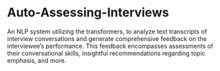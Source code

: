 # Auto-Assessing-Interviews
An NLP system utilizing the transformers, to analyze text transcripts of interview conversations and generate comprehensive feedback on the interviewee’s performance. This feedback encompasses assessments of their conversational skills, insightful recommendations regarding topic emphasis, and more.

